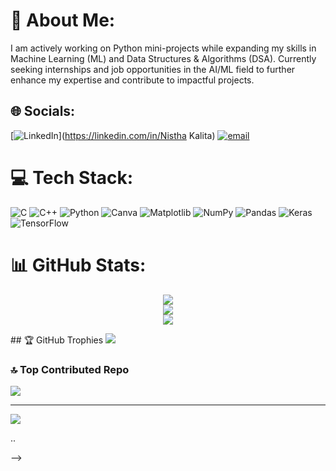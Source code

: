 # 💫 About Me:
I am actively working on Python mini-projects while expanding my skills in Machine Learning (ML) and Data Structures & Algorithms (DSA). Currently seeking internships and job opportunities in the AI/ML field to further enhance my expertise and contribute to impactful projects.


## 🌐 Socials:
[![LinkedIn](https://img.shields.io/badge/LinkedIn-%230077B5.svg?logo=linkedin&logoColor=white)](https://linkedin.com/in/Nistha Kalita) [![email](https://img.shields.io/badge/Email-D14836?logo=gmail&logoColor=white)](mailto:kalitanistha2@gmail.com) 

# 💻 Tech Stack:
![C](https://img.shields.io/badge/c-%2300599C.svg?style=for-the-badge&logo=c&logoColor=white) ![C++](https://img.shields.io/badge/c++-%2300599C.svg?style=for-the-badge&logo=c%2B%2B&logoColor=white) ![Python](https://img.shields.io/badge/python-3670A0?style=for-the-badge&logo=python&logoColor=ffdd54) ![Canva](https://img.shields.io/badge/Canva-%2300C4CC.svg?style=for-the-badge&logo=Canva&logoColor=white) ![Matplotlib](https://img.shields.io/badge/Matplotlib-%23ffffff.svg?style=for-the-badge&logo=Matplotlib&logoColor=black) ![NumPy](https://img.shields.io/badge/numpy-%23013243.svg?style=for-the-badge&logo=numpy&logoColor=white) ![Pandas](https://img.shields.io/badge/pandas-%23150458.svg?style=for-the-badge&logo=pandas&logoColor=white) ![Keras](https://img.shields.io/badge/Keras-%23D00000.svg?style=for-the-badge&logo=Keras&logoColor=white) ![TensorFlow](https://img.shields.io/badge/TensorFlow-%23FF6F00.svg?style=for-the-badge&logo=TensorFlow&logoColor=white)
# 📊 GitHub Stats:
<p align="center">
  <img src="https://github-readme-stats.vercel.app/api?username=G0zi&theme=dark&hide_border=false&include_all_commits=true&count_private=false" /><br/>
  <img src="https://github-readme-streak-stats.herokuapp.com/?user=G0zi&theme=dark&hide_border=false" /><br/>
  <img src="https://github-readme-stats.vercel.app/api/top-langs/?username=G0zi&theme=dark&hide_border=false&include_all_commits=true&count_private=false&layout=compact" />
</p>
## 🏆 GitHub Trophies
<img src="[https://github-readme-streak-stats.herokuapp.com/?user=G0zi&theme=dark&hide_border=false](https://github-profile-trophy.vercel.app/?username=G0zi&theme=dracula&no-frame=false&no-bg=true&margin-w=4)" />

### 🔝 Top Contributed Repo
![](https://github-contributor-stats.vercel.app/api?username=G0zi&limit=5&theme=dark&combine_all_yearly_contributions=true)

---
[![](https://visitcount.itsvg.in/api?id=G0zi&icon=3&color=2)](https://visitcount.itsvg.in)

<!-- Proudly created with GPRM ( https://gprm.itsvg.in ) -->..
-->
